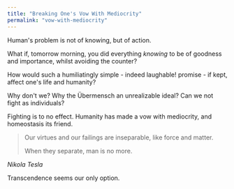 ```yaml
---
title: "Breaking One's Vow With Mediocrity"
permalink: "vow-with-mediocrity"
---
```


Human's problem is not of knowing, but of action.

What if, tomorrow morning, you did everything *knowing* to be of goodness and importance, whilst avoiding the counter?

How would such a humiliatingly simple - indeed laughable! promise - if kept, affect one's life and humanity?

Why don't we? Why the Übermensch an unrealizable ideal? Can we not fight as individuals?

Fighting is to no effect. Humanity has made a vow with mediocrity, and homeostasis its friend.

> Our virtues and our failings are inseparable, like force and matter.
>
> When they separate, man is no more.
>
<cite>Nikola Tesla</cite>

Transcendence seems our only option.
